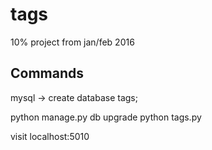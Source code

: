 # tags
10% project from jan/feb 2016


## Commands

mysql -> create database tags;

python manage.py db upgrade
python tags.py

visit localhost:5010